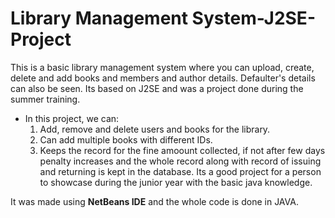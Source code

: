 # Library Management System-J2SE-Project
This is a basic library management system where you can upload, create, delete and add books and members and author details. Defaulter's details can also be seen. Its based on J2SE and was a project done during the summer training.
- In this project, we can:
  1. Add, remove and delete users and books for the library.
  2. Can add multiple books with different IDs.
  3. Keeps the record for the fine amoount collected, if not after few days penalty increases and the whole record along with record of issuing and returning is kept in the database.
Its a good project for a person to showcase during the junior year with the basic java knowledge. 


It was made using **NetBeans IDE** and the whole code is done in JAVA.
